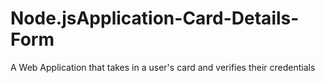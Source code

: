 # Node.jsApplication-Card-Details-Form
A Web Application that takes in a user's card and verifies their credentials
